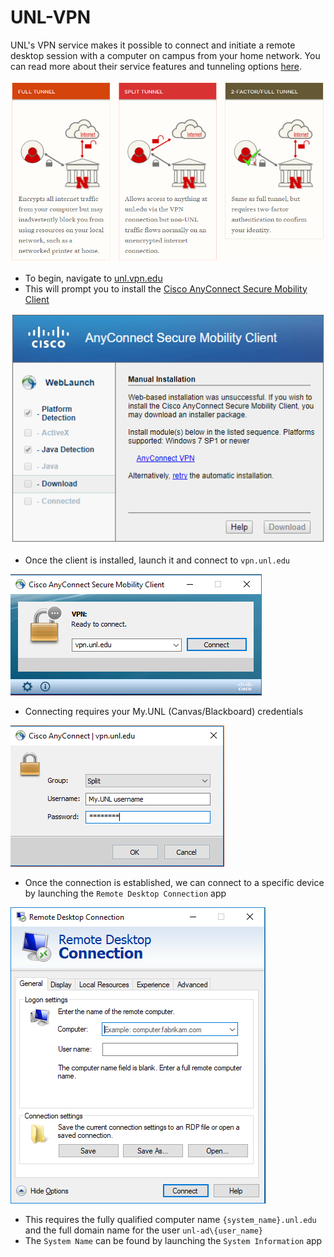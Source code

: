 # UNL-VPN

UNL's VPN service makes it possible to connect and initiate a remote desktop session with a computer on campus from your home network. You can read more about their service features and tunneling options [here](https://its.unl.edu/services/vpn).

![tunneling](https://github.com/Infinite-Actuary/UNL-VPN/blob/master/images/tunnel-options.PNG)

* To begin, navigate to [unl.vpn.edu](https://vpn.unl.edu/+CSCOE+/logon.html)
* This will prompt you to install the [Cisco AnyConnect Secure Mobility Client](https://www.cisco.com/c/en/us/products/security/anyconnect-secure-mobility-client/index.html)

![anyconnect](https://github.com/Infinite-Actuary/UNL-VPN/blob/master/images/anyconnect-web.PNG)

* Once the client is installed, launch it and connect to `vpn.unl.edu`

![anyconnect-launch](https://github.com/Infinite-Actuary/UNL-VPN/blob/master/images/anyconnect-launch.PNG)

* Connecting requires your My.UNL (Canvas/Blackboard) credentials

![anyconnect-login](https://github.com/Infinite-Actuary/UNL-VPN/blob/master/images/anyconnect-login.PNG)

* Once the connection is established, we can connect to a specific device by launching the `Remote Desktop Connection` app

![remote-desktop](https://github.com/Infinite-Actuary/UNL-VPN/blob/master/images/remote-desktop.PNG)

* This requires the fully qualified computer name `{system_name}.unl.edu` and the full domain name for the user `unl-ad\{user_name}`
* The `System Name` can be found by launching the `System Information` app

